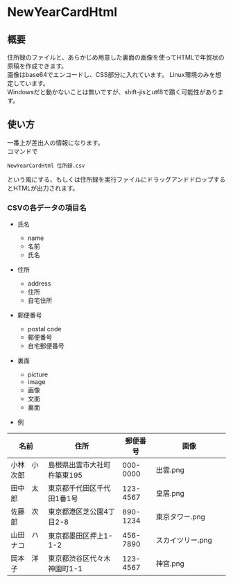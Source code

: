 # NewYearCardHtml

## 概要
住所録のファイルと、あらかじめ用意した裏面の画像を使ってHTMLで年賀状の原稿を作成できます。  
画像はbase64でエンコードし、CSS部分に入れています。
Linux環境のみを想定しています。  
Windowsだと動かないことは無いですが、shift-jisとutf8で躓く可能性があります。

## 使い方
一番上が差出人の情報になります。  
コマンドで
```
NewYearCardHtml 住所録.csv
```
という風にする、もしくは住所録を実行ファイルにドラッグアンドドロップするとHTMLが出力されます。

### CSVの各データの項目名
* 氏名
    + name
    + 名前
    + 氏名

* 住所
    + address
    + 住所
    + 自宅住所
 
* 郵便番号
    + postal code
    + 郵便番号
    + 自宅郵便番号
 
* 裏面
    + picture
    + image
    + 画像
    + 文面
    + 裏面

* 例

| 名前         | 住所                        | 郵便番号 | 画像             | 
| ------------ | --------------------------- | -------- | ---------------- | 
|小林　小次郎　|島根県出雲市大社町杵築東195　　|000-0000|出雲.png　　　　　　|
| 田中　太郎   | 東京都千代田区千代田1番1号  | 123-4567 | 皇居.png         | 
| 佐藤　次郎   | 東京都港区芝公園4丁目2-8    | 890-1234 | 東京タワー.png   | 
| 山田　ハナコ | 東京都墨田区押上1-1-2       | 456-7890 | スカイツリー.png | 
| 岡本　洋子   | 東京都渋谷区代々木神園町1-1 | 123-4567 | 神宮.png         | 
